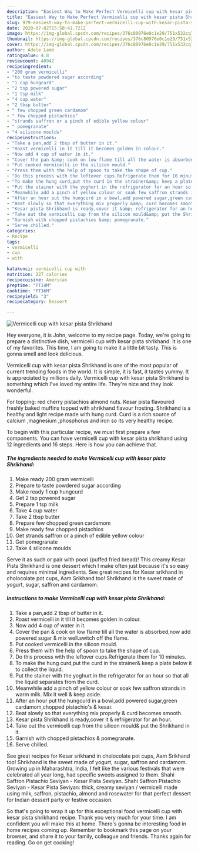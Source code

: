 ```yaml
---
description: "Easiest Way to Make Perfect Vermicelli cup with kesar pista Shrikhand"
title: "Easiest Way to Make Perfect Vermicelli cup with kesar pista Shrikhand"
slug: 979-easiest-way-to-make-perfect-vermicelli-cup-with-kesar-pista-shrikhand
date: 2020-07-02T15:50:41.721Z
image: https://img-global.cpcdn.com/recipes/376c80976e0c1e29/751x532cq70/vermicelli-cup-with-kesar-pista-shrikhand-recipe-main-photo.jpg
thumbnail: https://img-global.cpcdn.com/recipes/376c80976e0c1e29/751x532cq70/vermicelli-cup-with-kesar-pista-shrikhand-recipe-main-photo.jpg
cover: https://img-global.cpcdn.com/recipes/376c80976e0c1e29/751x532cq70/vermicelli-cup-with-kesar-pista-shrikhand-recipe-main-photo.jpg
author: Adele Lamb
ratingvalue: 4.8
reviewcount: 40942
recipeingredient:
- "200 gram vermicelli"
- "to taste powdered sugar according"
- "1 cup hungcurd"
- "2 tsp powered sugar"
- "1 tsp milk"
- "4 cup water"
- "2 tbsp butter"
- " few chopped green cardamom"
- " few chopped pistachios"
- "strands saffron or a pinch of edible yellow colour"
- " pomegranate"
- "4 silicone moulds"
recipeinstructions:
- "Take a pan,add 2 tbsp of butter in it."
- "Roast vermicelli in it till it becomes golden in colour."
- "Now add 4 cup of water in it."
- "Cover the pan &amp; cook on low flame till all the water is absorbed,now add powered sugar &amp; mix well.switch off the flame."
- "Put cooked vermicelli in the silicon mould."
- "Press them with the help of spoon to take the shape of cup."
- "Do this process with the leftover cups.Refrigerate them for 10 minutes."
- "To make the hung curd,put the curd in the strainer&amp; keep a plate below it to collect the liquid."
- "Put the stainer with the yoghurt in the refrigerator for an hour so that all the liquid separates from the curd."
- "Meanwhile add a pinch of yellow colour or soak few saffron strands in warm milk. Mix it well &amp; keep aside."
- "After an hour put the hungcurd in a bowl,add powered sugar,green cardamom,chopped pistachio&#39;s &amp; kesar."
- "Beat slowly so that everything mix properly &amp; curd becomes smooth."
- "Kesar pista Shrikhand is ready,cover it &amp; refrigerator for an hour."
- "Take out the vermicelli cup from the silicon mould&amp; put the Shrikhand in it."
- "Garnish with chopped pistachios &amp; pomegranate."
- "Serve chilled."
categories:
- Recipe
tags:
- vermicelli
- cup
- with

katakunci: vermicelli cup with 
nutrition: 227 calories
recipecuisine: American
preptime: "PT14M"
cooktime: "PT36M"
recipeyield: "3"
recipecategory: Dessert

---
```



![Vermicelli cup with kesar pista Shrikhand](https://img-global.cpcdn.com/recipes/376c80976e0c1e29/751x532cq70/vermicelli-cup-with-kesar-pista-shrikhand-recipe-main-photo.jpg)

Hey everyone, it is John, welcome to my recipe page. Today, we're going to prepare a distinctive dish, vermicelli cup with kesar pista shrikhand. It is one of my favorites. This time, I am going to make it a little bit tasty. This is gonna smell and look delicious.

Vermicelli cup with kesar pista Shrikhand is one of the most popular of current trending foods in the world. It is simple, it is fast, it tastes yummy. It is appreciated by millions daily. Vermicelli cup with kesar pista Shrikhand is something which I've loved my entire life. They're nice and they look wonderful.

For topping: red cherry pistachios almond nuts. Kesar pista flavoured freshly baked muffins topped with shrikhand flavour frosting. Shrikhand is a healthy and light recipe made with hung curd. Curd is a rich source of calcium ,magnesium ,phosphorus and iron so its very healthy recipe.


To begin with this particular recipe, we must first prepare a few components. You can have vermicelli cup with kesar pista shrikhand using 12 ingredients and 16 steps. Here is how you can achieve that.

<!--inarticleads1-->

##### The ingredients needed to make Vermicelli cup with kesar pista Shrikhand:

1. Make ready 200 gram vermicelli
1. Prepare to taste powdered sugar according
1. Make ready 1 cup hungcurd
1. Get 2 tsp powered sugar
1. Prepare 1 tsp milk
1. Take 4 cup water
1. Take 2 tbsp butter
1. Prepare  few chopped green cardamom
1. Make ready  few chopped pistachios
1. Get strands saffron or a pinch of edible yellow colour
1. Get  pomegranate
1. Take 4 silicone moulds


Serve it as such or pair with poori (puffed fried bread)! This creamy Kesar Pista Shrikhand is one dessert which I make often just because it&#39;s so easy and requires minimal ingredients. See great recipes for Kesar srikhand in cholocolate pot cups, Aam Srikhand too! Shrikhand is the sweet made of yogurt, sugar, saffron and cardamom. 

<!--inarticleads2-->

##### Instructions to make Vermicelli cup with kesar pista Shrikhand:

1. Take a pan,add 2 tbsp of butter in it.
1. Roast vermicelli in it till it becomes golden in colour.
1. Now add 4 cup of water in it.
1. Cover the pan &amp; cook on low flame till all the water is absorbed,now add powered sugar &amp; mix well.switch off the flame.
1. Put cooked vermicelli in the silicon mould.
1. Press them with the help of spoon to take the shape of cup.
1. Do this process with the leftover cups.Refrigerate them for 10 minutes.
1. To make the hung curd,put the curd in the strainer&amp; keep a plate below it to collect the liquid.
1. Put the stainer with the yoghurt in the refrigerator for an hour so that all the liquid separates from the curd.
1. Meanwhile add a pinch of yellow colour or soak few saffron strands in warm milk. Mix it well &amp; keep aside.
1. After an hour put the hungcurd in a bowl,add powered sugar,green cardamom,chopped pistachio&#39;s &amp; kesar.
1. Beat slowly so that everything mix properly &amp; curd becomes smooth.
1. Kesar pista Shrikhand is ready,cover it &amp; refrigerator for an hour.
1. Take out the vermicelli cup from the silicon mould&amp; put the Shrikhand in it.
1. Garnish with chopped pistachios &amp; pomegranate.
1. Serve chilled.


See great recipes for Kesar srikhand in cholocolate pot cups, Aam Srikhand too! Shrikhand is the sweet made of yogurt, sugar, saffron and cardamom. Growing up in Maharashtra, India, I felt like the various festivals that were celebrated all year long, had specific sweets assigned to them. Shahi Saffron Pistachio Seviyan - Kesar Pista Seviyan. Shahi Saffron Pistachio Seviyan - Kesar Pista Seviyan: thick, creamy seviyan / vermicelli made using milk, saffron, pistachio, almond and rosewater for that perfect dessert for Indian dessert party or festive occasion. 

So that's going to wrap it up for this exceptional food vermicelli cup with kesar pista shrikhand recipe. Thank you very much for your time. I am confident you will make this at home. There's gonna be interesting food in home recipes coming up. Remember to bookmark this page on your browser, and share it to your family, colleague and friends. Thanks again for reading. Go on get cooking!
